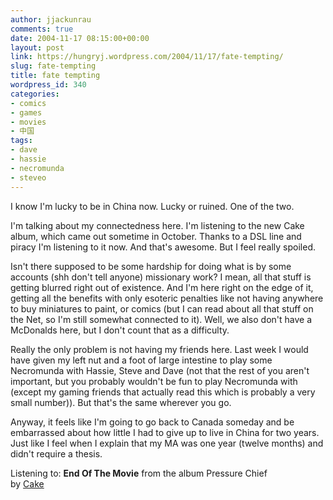 ```yaml
---
author: jjackunrau
comments: true
date: 2004-11-17 08:15:00+00:00
layout: post
link: https://hungryj.wordpress.com/2004/11/17/fate-tempting/
slug: fate-tempting
title: fate tempting
wordpress_id: 340
categories:
- comics
- games
- movies
- 中国
tags:
- dave
- hassie
- necromunda
- steveo
---
```


I know I'm lucky to be in China now.  Lucky or ruined.  One of the two.  
  
I'm talking about my connectedness here.  I'm listening to the new Cake album, which came out sometime in October.  Thanks to a DSL line and piracy I'm listening to it now.  And that's awesome.  But I feel really spoiled.    
  
Isn't there supposed to be some hardship for doing what is by some accounts (shh don't tell anyone) missionary work?  I mean, all that stuff is getting blurred right out of existence.  And I'm here right on the edge of it, getting all the benefits with only esoteric penalties like not having anywhere to buy miniatures to paint, or comics (but I can read about all that stuff on the Net, so I'm still somewhat connected to it).  Well, we also don't have a McDonalds here, but I don't count that as a difficulty.    
  
Really the only problem is not having my friends here.  Last week I would have given my left nut and a foot of large intestine to play some Necromunda with Hassie, Steve and Dave (not that the rest of you aren't important, but you probably wouldn't be fun to play Necromunda with (except my gaming friends that actually read this which is probably a very small number)). But that's the same wherever you go.    
  
Anyway, it feels like I'm going to go back to Canada someday and be embarrassed about how little I had to give up to live in China for two years.  Just like I feel when I explain that my MA was one year (twelve months) and didn't require a thesis.  
  
Listening to: **End Of The Movie** from the album Pressure Chief   
by [Cake](http://www.google.com/search?q=%22Cake%22)
